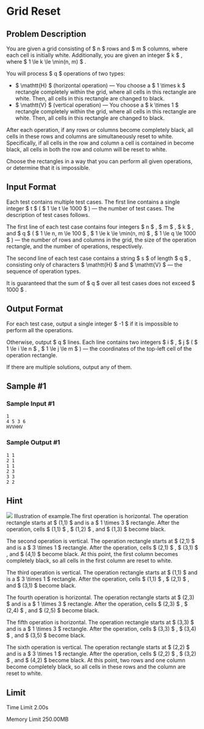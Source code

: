 # Grid Reset

## Problem Description

You are given a grid consisting of $ n $ rows and $ m $ columns, where each cell is initially white. Additionally, you are given an integer $ k $ , where $ 1 \le k \le \min(n, m) $ .

You will process $ q $ operations of two types:

- $ \mathtt{H} $ (horizontal operation) — You choose a $ 1 \times k $ rectangle completely within the grid, where all cells in this rectangle are white. Then, all cells in this rectangle are changed to black.
- $ \mathtt{V} $ (vertical operation) — You choose a $ k \times 1 $ rectangle completely within the grid, where all cells in this rectangle are white. Then, all cells in this rectangle are changed to black.

After each operation, if any rows or columns become completely black, all cells in these rows and columns are simultaneously reset to white. Specifically, if all cells in the row and column a cell is contained in become black, all cells in both the row and column will be reset to white.

Choose the rectangles in a way that you can perform all given operations, or determine that it is impossible.

## Input Format

Each test contains multiple test cases. The first line contains a single integer $ t $ ( $ 1 \le t \le 1000 $ ) — the number of test cases. The description of test cases follows.

The first line of each test case contains four integers $ n $ , $ m $ , $ k $ , and $ q $ ( $ 1 \le n, m \le 100 $ , $ 1 \le k \le \min(n, m) $ , $ 1 \le q \le 1000 $ ) — the number of rows and columns in the grid, the size of the operation rectangle, and the number of operations, respectively.

The second line of each test case contains a string $ s $ of length $ q $ , consisting only of characters $ \mathtt{H} $ and $ \mathtt{V} $ — the sequence of operation types.

It is guaranteed that the sum of $ q $ over all test cases does not exceed $ 1000 $ .

## Output Format

For each test case, output a single integer $ -1 $ if it is impossible to perform all the operations.

Otherwise, output $ q $ lines. Each line contains two integers $ i $ , $ j $ ( $ 1 \le i \le n $ , $ 1 \le j \le m $ ) — the coordinates of the top-left cell of the operation rectangle.

If there are multiple solutions, output any of them.

## Sample #1

### Sample Input #1

```
1
4 5 3 6
HVVHHV
```

### Sample Output #1

```
1 1
2 1
1 1
2 3
3 3
2 2
```

## Hint

![](https://cdn.luogu.com.cn/upload/vjudge_pic/CF1991G/827ed5a215dc8a8b2248ce2459c6d6896a922688.png) Illustration of example.The first operation is horizontal. The operation rectangle starts at $ (1,1) $ and is a $ 1 \times 3 $ rectangle. After the operation, cells $ (1,1) $ , $ (1,2) $ , and $ (1,3) $ become black.

The second operation is vertical. The operation rectangle starts at $ (2,1) $ and is a $ 3 \times 1 $ rectangle. After the operation, cells $ (2,1) $ , $ (3,1) $ , and $ (4,1) $ become black. At this point, the first column becomes completely black, so all cells in the first column are reset to white.

The third operation is vertical. The operation rectangle starts at $ (1,1) $ and is a $ 3 \times 1 $ rectangle. After the operation, cells $ (1,1) $ , $ (2,1) $ , and $ (3,1) $ become black.

The fourth operation is horizontal. The operation rectangle starts at $ (2,3) $ and is a $ 1 \times 3 $ rectangle. After the operation, cells $ (2,3) $ , $ (2,4) $ , and $ (2,5) $ become black.

The fifth operation is horizontal. The operation rectangle starts at $ (3,3) $ and is a $ 1 \times 3 $ rectangle. After the operation, cells $ (3,3) $ , $ (3,4) $ , and $ (3,5) $ become black.

The sixth operation is vertical. The operation rectangle starts at $ (2,2) $ and is a $ 3 \times 1 $ rectangle. After the operation, cells $ (2,2) $ , $ (3,2) $ , and $ (4,2) $ become black. At this point, two rows and one column become completely black, so all cells in these rows and the column are reset to white.

## Limit



Time Limit
2.00s

Memory Limit
250.00MB